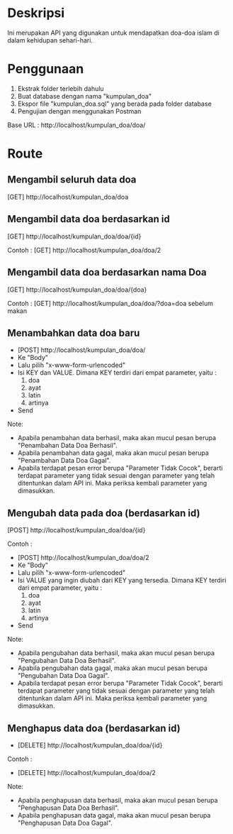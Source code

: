 # Deskripsi

Ini merupakan API yang digunakan untuk mendapatkan doa-doa islam di dalam kehidupan sehari-hari.

# Penggunaan

1. Ekstrak folder terlebih dahulu
2. Buat database dengan nama "kumpulan_doa"
3. Ekspor file "kumpulan_doa.sql" yang berada pada folder database
4. Pengujian dengan menggunakan Postman

Base URL : http://localhost/kumpulan_doa/doa/

# Route

## Mengambil seluruh data doa

[GET] http://localhost/kumpulan_doa/doa

## Mengambil data doa berdasarkan id

[GET] http://localhost/kumpulan_doa/doa/{id}

Contoh :
[GET] http://localhost/kumpulan_doa/doa/2

## Mengambil data doa berdasarkan nama Doa

[GET] http://localhost/kumpulan_doa/doa/{doa}

Contoh :
[GET] http://localhost/kumpulan_doa/doa/?doa=doa sebelum makan

## Menambahkan data doa baru

- [POST] http://localhost/kumpulan_doa/doa/
- Ke "Body"
- Lalu pilih "x-www-form-urlencoded"
- Isi KEY dan VALUE. Dimana KEY terdiri dari empat parameter, yaitu :
  1. doa
  2. ayat
  3. latin
  4. artinya
- Send

Note:
- Apabila penambahan data berhasil, maka akan mucul pesan berupa "Penambahan Data Doa Berhasil".
- Apabila penambahan data gagal, maka akan mucul pesan berupa "Penambahan Data Doa Gagal".
- Apabila terdapat pesan error berupa "Parameter Tidak Cocok", berarti terdapat parameter yang tidak sesuai dengan parameter yang telah ditentunkan dalam API ini. Maka periksa kembali parameter yang dimasukkan.

## Mengubah data pada doa (berdasarkan id)

[POST] http://localhost/kumpulan_doa/doa/{id}

Contoh :
- [POST] http://localhost/kumpulan_doa/doa/2
- Ke "Body"
- Lalu pilih "x-www-form-urlencoded"
- Isi VALUE yang ingin diubah dari KEY yang tersedia. Dimana KEY terdiri dari empat parameter, yaitu :
  1. doa
  2. ayat
  3. latin
  4. artinya
- Send

Note:
- Apabila pengubahan data berhasil, maka akan mucul pesan berupa "Pengubahan Data Doa Berhasil".
- Apabila pengubahan data gagal, maka akan mucul pesan berupa "Pengubahan Data Doa Gagal".
- Apabila terdapat pesan error berupa "Parameter Tidak Cocok", berarti terdapat parameter yang tidak sesuai dengan parameter yang telah ditentunkan dalam API ini. Maka periksa kembali parameter yang dimasukkan.

## Menghapus data doa (berdasarkan id)

- [DELETE] http://localhost/kumpulan_doa/doa/{id}

Contoh :
- [DELETE] http://localhost/kumpulan_doa/doa/2

Note:
- Apabila penghapusan data berhasil, maka akan mucul pesan berupa "Penghapusan Data Doa Berhasil".
- Apabila penghapusan data gagal, maka akan mucul pesan berupa "Penghapusan Data Doa Gagal".
